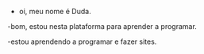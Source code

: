 - oi, meu nome é Duda.

-bom, estou nesta plataforma para aprender a programar.

-estou aprendendo a programar e fazer sites.
